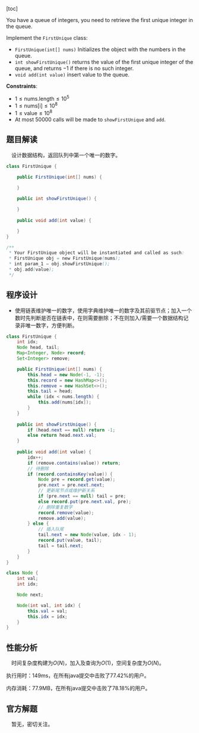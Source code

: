 [toc]

You have a queue of integers, you need to retrieve the first unique integer in the queue.

Implement the `FirstUnique` class:

* `FirstUnique(int[] nums)` Initializes the object with the numbers in the queue.
* `int showFirstUnique()` returns the value of the first unique integer of the queue, and returns $-1$ if there is no such integer.
* `void add(int value)` insert value to the queue.



**Constraints**:

* $1 \le \text{nums.length} \le 10^5$
* $1 \le \text{nums[i]} \le 10^8$
* $1 \le \text{value} \le 10^8$
* At most $50000$ calls will be made to `showFirstUnique` and `add`.



## 题目解读

&emsp;设计数据结构，返回队列中第一个唯一的数字。

```java
class FirstUnique {

    public FirstUnique(int[] nums) {

    }
    
    public int showFirstUnique() {

    }
    
    public void add(int value) {

    }
}

/**
 * Your FirstUnique object will be instantiated and called as such:
 * FirstUnique obj = new FirstUnique(nums);
 * int param_1 = obj.showFirstUnique();
 * obj.add(value);
 */
```

## 程序设计

* 使用链表维护唯一的数字，使用字典维护唯一的数字及其前驱节点；加入一个数时先判断是否在链表中，在则需要删除；不在则加入/需要一个数据结构记录非唯一数字，方便判断。

```java
class FirstUnique {
    int idx;
    Node head, tail;
    Map<Integer, Node> record;
    Set<Integer> remove;

    public FirstUnique(int[] nums) {
        this.head = new Node(-1, -1);
        this.record = new HashMap<>();
        this.remove = new HashSet<>();
        this.tail = head;
        while (idx < nums.length) {
            this.add(nums[idx]);
        }
    }
    
    public int showFirstUnique() {
        if (head.next == null) return -1;
        else return head.next.val;
    }
    
    public void add(int value) {
        idx++;
        if (remove.contains(value)) return;
        // 待删除
        if (record.containsKey(value)) {
            Node pre = record.get(value);
            pre.next = pre.next.next;
            // 更新尾节点或维护新关系
            if (pre.next == null) tail = pre;
            else record.put(pre.next.val, pre);
            // 删除重复数字
            record.remove(value);
            remove.add(value);
        } else {
            // 插入队尾
            tail.next = new Node(value, idx - 1);
            record.put(value, tail);
            tail = tail.next;
        }
    }
}

class Node {
    int val;
    int idx;

    Node next;

    Node(int val, int idx) {
        this.val = val;
        this.idx = idx;
    }
}
```

## 性能分析

&emsp;时间复杂度构建为$O(N)$，加入及查询为$O(1)$，空间复杂度为$O(N)$。

执行用时：149ms，在所有java提交中击败了77.42%的用户。

内存消耗：77.9MB，在所有java提交中击败了78.18%的用户。

## 官方解题

&emsp;暂无，密切关注。